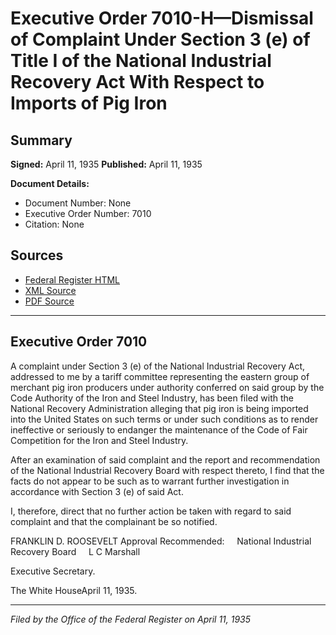 # Executive Order 7010-H—Dismissal of Complaint Under Section 3 (e) of Title I of the National Industrial Recovery Act With Respect to Imports of Pig Iron

## Summary

**Signed:** April 11, 1935
**Published:** April 11, 1935

**Document Details:**
- Document Number: None
- Executive Order Number: 7010
- Citation: None

## Sources
- [Federal Register HTML](https://www.presidency.ucsb.edu/documents/executive-order-7010-h-dismissal-complaint-under-section-3-e-title-i-the-national)
- [XML Source](None)
- [PDF Source](None)

---

## Executive Order 7010

A complaint under Section 3 (e) of the National Industrial Recovery Act, addressed to me by a tariff committee representing the eastern group of merchant pig iron producers under authority conferred on said group by the Code Authority of the Iron and Steel Industry, has been filed with the National Recovery Administration alleging that pig iron is being imported into the United States on such terms or under such conditions as to render ineffective or seriously to endanger the maintenance of the Code of Fair Competition for the Iron and Steel Industry.

After an examination of said complaint and the report and recommendation of the National Industrial Recovery Board with respect thereto, I find that the facts do not appear to be such as to warrant further investigation in accordance with Section 3 (e) of said Act.

I, therefore, direct that no further action be taken with regard to said complaint and that the complainant be so notified.

FRANKLIN D. ROOSEVELT
Approval Recommended:     National Industrial Recovery Board     L C Marshall          

Executive Secretary.

The White HouseApril 11, 1935.

---

*Filed by the Office of the Federal Register on April 11, 1935*
